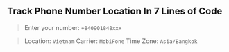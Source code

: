 ## Track Phone Number Location In 7 Lines of Code

> Enter your number: `+840901848xxx`

> Location: `Vietnam`
> Carrier: `MobiFone`
> Time Zone: `Asia/Bangkok`